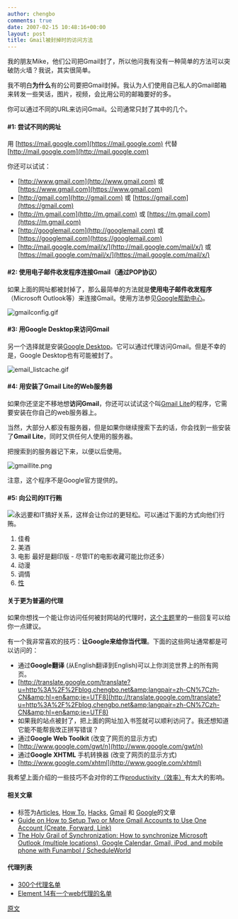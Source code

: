 ```yaml
---
author: chengbo
comments: true
date: 2007-02-15 10:48:16+00:00
layout: post
title: Gmail被封掉时的访问方法
---
```


我的朋友Mike，他们公司把Gmail封了，所以他问我有没有一种简单的方法可以突破防火墙？我说，其实很简单。

我不明白**为什么**有的公司要把Gmail封掉。我认为人们使用自己私人的Gmail邮箱来转发一些笑话，图片，视频，会比用公司的邮箱要好的多。

你可以通过不同的URL来访问Gmail。公司通常只封了其中的几个。

#### #1: 尝试不同的网址

用 [https://mail.google.com](https://mail.google.com) 代替 [http://mail.google.com](http://mail.google.com)

你还可以试试：

* [http://www.gmail.com](http://www.gmail.com) 或 [https://www.gmail.com](https://www.gmail.com)
* [http://gmail.com](http://gmail.com) 或 [https://gmail.com](https://gmail.com)
* [http://m.gmail.com](http://m.gmail.com) 或 [https://m.gmail.com](https://m.gmail.com)
* [http://googlemail.com](http://googlemail.com) 或 [https://googlemail.com](https://googlemail.com)
* [http://mail.google.com/mail/x/](http://mail.google.com/mail/x/) 或 [https://mail.google.com/mail/x/](https://mail.google.com/mail/x/)

#### #2: 使用电子邮件收发程序连接Gmail（通过POP协议）

如果上面的网址都被封掉了，那么最简单的方法就是**使用电子邮件收发程序**（Microsoft Outlook等）来连接Gmail。使用方法参见[Google帮助中心](http://mail.google.com/support/bin/answer.py?answer=12103)。

![gmailconfig.gif](http://blog.chengbo.net/2007/02/15/gmailconfig.gif)

#### #3: 用Google Desktop来访问Gmail

另一个选择就是安装[Google Desktop](http://desktop.google.com/about.html#whatis)。它可以通过代理访问Gmail。但是不幸的是，Google Desktop也有可能被封了。

![email_listcache.gif](http://blog.chengbo.net/2007/02/15/email_listcache.gif)

#### #4: 用安装了Gmail Lite的Web服务器

如果你还坚定不移地想**访问Gmail**，你还可以试试这个叫[Gmail Lite](http://www.google.ca/search?q=gmail+lite)的程序，它需要安装在你自己的web服务器上。

当然，大部分人都没有服务器，但是如果你继续搜索下去的话，你会找到一些安装了**Gmail Lite**，同时又供任何人使用的服务器。

把搜索到的服务器记下来，以便以后使用。

![gmaillite.png](http://blog.chengbo.net/2007/02/15/gmaillite.png)

注意，这个程序不是Google官方提供的。

#### #5: 向公司的IT行贿

![](http://blog.chengbo.net/2007/02/15/th_3c8284bb.jpg)永远要和IT搞好关系，这样会让你过的更轻松。可以通过下面的方式向他们行贿。

1. 佳肴
2. 美酒
3. 电影 最好是翻印版 - 尽管IT的电影收藏可能比你还多）
4. 动漫
5. 调情
6. [性](http://engtech.wordpress.com/2006/09/28/jeff-atwood-code-monkey-very-simple-man/)

#### 关于更为普遍的代理

如果你想找一个能让你访问任何被封网站的代理时，[这个主题](http://www.digg.com/security/New_proxy_unblocks_myspace_and_gmail)里的一些回复可以给你一点建议。

有一个我非常喜欢的技巧：**让Google来给你当代理**。下面的这些网址通常都是可以访问的：

* 通过**Google翻译** (从English翻译到English)可以上你浏览世界上的所有网页。
* [http://translate.google.com/translate?u=http%3A%2F%2Fblog.chengbo.net&amp;langpair=zh-CN%7Czh-CN&amp;hl=en&amp;ie=UTF8](http://translate.google.com/translate?u=http%3A%2F%2Fblog.chengbo.net&amp;langpair=zh-CN%7Czh-CN&amp;hl=en&amp;ie=UTF8)
* 如果我的站点被封了，把上面的网址加入书签就可以顺利访问了。我还想知道它能不能帮我改正拼写错误？
* 通过**Google Web Toolkit** (改变了网页的显示方式)
* [http://www.google.com/gwt/n](http://www.google.com/gwt/n)
* 通过**Google XHTML** 手机转换器 (改变了网页的显示方式)
* [http://www.google.com/xhtml](http://www.google.com/xhtml)

我希望上面介绍的一些技巧不会对你的工作[productivity（效率）](http://engtech.wordpress.com/tag/productivity)有太大的影响。

#### 相关文章

* 标签为[Articles](http://engtech.wordpress.com/tag/engtecharticles), [How To](http://engtech.wordpress.com/tag/how-to), [Hacks](http://engtech.wordpress.com/tag/hacks), [Gmail](http://engtech.wordpress.com/tag/gmail) 和 [Google](http://engtech.wordpress.com/tag/google)的文章
* [Guide on How to Setup Two or More Gmail Accounts to Use One Account (Create, Forward, Link)](http://engtech.wordpress.com/2006/09/11/guide-on-how-to-setup-two-or-more-gmail-accounts-to-use-one-account-create-forward-link/)
* [The Holy Grail of Synchronization: How to synchronize Microsoft Outlook (multiple locations), Google Calendar, Gmail, iPod, and mobile phone with Funambol / ScheduleWorld](http://engtech.wordpress.com/2006/08/11/the-holy-grail-of-synchronization-how-to-synchronize-microsoft-outlook-multiple-locations-google-calendar-gmail-ipod-and-mobile-phone-with-funambol-scheduleworld/)

#### 代理列表

* [300个代理名单](http://sharjeelsayed.blogspot.com/2006/03/beat-censorship-using-these-proxies.html)
* [Element 14有一个web代理的名单](http://element14.wordpress.com/proxy-lists/)

[原文](http://engtech.wordpress.com/2006/10/04/how-to-access-gmail-when-its-blocked-at-work-or-school/)
